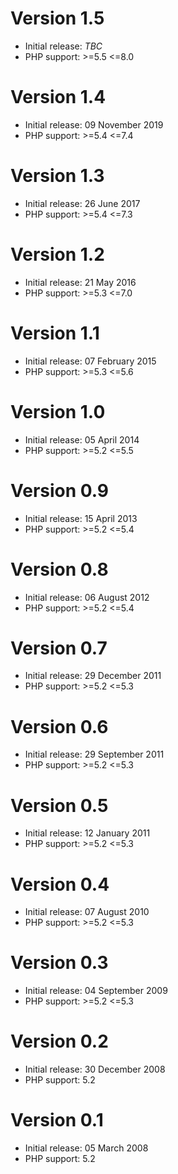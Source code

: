 # Version 1.5
* Initial release: _TBC_
* PHP support: &gt;=5.5 &lt;=8.0

# Version 1.4
* Initial release: 09 November 2019
* PHP support: &gt;=5.4 &lt;=7.4

# Version 1.3
* Initial release: 26 June 2017
* PHP support: &gt;=5.4 &lt;=7.3

# Version 1.2
* Initial release: 21 May 2016
* PHP support: &gt;=5.3 &lt;=7.0

# Version 1.1
* Initial release: 07 February 2015
* PHP support: &gt;=5.3 &lt;=5.6

# Version 1.0
* Initial release: 05 April 2014
* PHP support: &gt;=5.2 &lt;=5.5

# Version 0.9
* Initial release: 15 April 2013
* PHP support: &gt;=5.2 &lt;=5.4

# Version 0.8
* Initial release: 06 August 2012
* PHP support: &gt;=5.2 &lt;=5.4

# Version 0.7
* Initial release: 29 December 2011
* PHP support: &gt;=5.2 &lt;=5.3

# Version 0.6
* Initial release: 29 September 2011
* PHP support: &gt;=5.2 &lt;=5.3

# Version 0.5
* Initial release: 12 January 2011
* PHP support: &gt;=5.2 &lt;=5.3

# Version 0.4
* Initial release: 07 August 2010
* PHP support: &gt;=5.2 &lt;=5.3

# Version 0.3
* Initial release: 04 September 2009
* PHP support: &gt;=5.2 &lt;=5.3

# Version 0.2
* Initial release: 30 December 2008
* PHP support: 5.2

# Version 0.1
* Initial release: 05 March 2008
* PHP support: 5.2